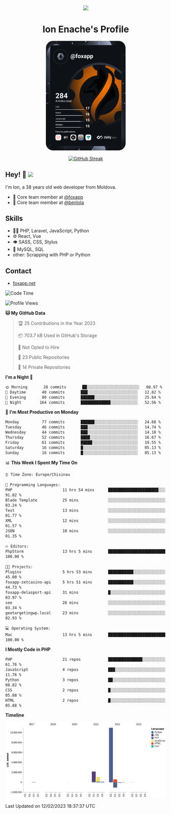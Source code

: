 <div id="header" align="center">
  <img src="https://media.giphy.com/media/M9gbBd9nbDrOTu1Mqx/giphy.gif" width="100"/>
	<h1>Ion Enache's Profile</h1>
</div>
<div align="center">
	<a href="https://app.daily.dev/foxapp"><img src="https://github.com/foxapp/foxapp/blob/master/devcard.svg" width="250" alt="Ion Enache's Dev Card"/></a>
</div>


<div align="center">
	
[![GitHub Streak](http://github-readme-streak-stats.herokuapp.com?user=foxapp&hide_border=true&date_format=M%20j%5B%2C%20Y%5D)](https://git.io/streak-stats)
	
</div>


## Hey! 👋 <img src="https://media.giphy.com/media/hvRJCLFzcasrR4ia7z/giphy.gif" width="30px"/>
I'm Ion, a 38 years old web developer from Moldova.


- 👥 Core team member at [@foxapp](https://github.com/foxapp)
- 👥 Core team member at [@benlola](https://github.com/benlola)

## Skills
- 👨‍💻 PHP, Laravel, JavaScript, Python
- ⚙️ React, Vue
- 👁️ SASS, CSS, Stylus
- 💽 MySQL, SQL
- other: Scrapping with PHP or Python

## Contact
- [foxapp.net](https://www.foxapp.net)

<!--START_SECTION:waka-->
![Code Time](http://img.shields.io/badge/Code%20Time-1%2C213%20hrs%207%20mins-blue)

![Profile Views](http://img.shields.io/badge/Profile%20Views-0-blue)

**🐱 My GitHub Data** 

> 🏆 25 Contributions in the Year 2023
 > 
> 📦 703.7 kB Used in GitHub's Storage 
 > 
> 🚫 Not Opted to Hire
 > 
> 📜 23 Public Repositories 
 > 
> 🔑 14 Private Repositories  
 > 
**I'm a Night 🦉** 

```text
🌞 Morning       28 commits       ██░░░░░░░░░░░░░░░░░░░░░░░   08.97 % 
🌆 Daytime       40 commits       ███░░░░░░░░░░░░░░░░░░░░░░   12.82 % 
🌃 Evening       80 commits       ██████░░░░░░░░░░░░░░░░░░░   25.64 % 
🌙 Night        164 commits       █████████████░░░░░░░░░░░░   52.56 % 

```
📅 **I'm Most Productive on Monday** 

```text
Monday          77 commits       ██████░░░░░░░░░░░░░░░░░░░   24.68 % 
Tuesday         46 commits       ███░░░░░░░░░░░░░░░░░░░░░░   14.74 % 
Wednesday       44 commits       ███░░░░░░░░░░░░░░░░░░░░░░   14.10 % 
Thursday        52 commits       ████░░░░░░░░░░░░░░░░░░░░░   16.67 % 
Friday          61 commits       █████░░░░░░░░░░░░░░░░░░░░   19.55 % 
Saturday        16 commits       █░░░░░░░░░░░░░░░░░░░░░░░░   05.13 % 
Sunday          16 commits       █░░░░░░░░░░░░░░░░░░░░░░░░   05.13 % 

```


📊 **This Week I Spent My Time On** 

```text
⌚︎ Time Zone: Europe/Chisinau

💬 Programming Languages: 
PHP                      11 hrs 54 mins      ██████████████████████░░░   91.02 % 
Blade Template           25 mins             ░░░░░░░░░░░░░░░░░░░░░░░░░   03.24 % 
Text                     13 mins             ░░░░░░░░░░░░░░░░░░░░░░░░░   01.77 % 
XML                      12 mins             ░░░░░░░░░░░░░░░░░░░░░░░░░   01.57 % 
JSON                     10 mins             ░░░░░░░░░░░░░░░░░░░░░░░░░   01.35 % 

🔥 Editors: 
PhpStorm                 13 hrs 5 mins       █████████████████████████   100.00 % 

🐱‍💻 Projects: 
Plugins                  5 hrs 53 mins       ███████████░░░░░░░░░░░░░░   45.00 % 
foxapp-zetcasino-api     5 hrs 51 mins       ███████████░░░░░░░░░░░░░░   44.73 % 
foxapp-delasport-api     31 mins             █░░░░░░░░░░░░░░░░░░░░░░░░   03.97 % 
seo                      26 mins             ░░░░░░░░░░░░░░░░░░░░░░░░░   03.34 % 
geotargetingwp.local     23 mins             ░░░░░░░░░░░░░░░░░░░░░░░░░   02.93 % 

💻 Operating System: 
Mac                      13 hrs 5 mins       █████████████████████████   100.00 % 

```

**I Mostly Code in PHP** 

```text
PHP                      21 repos            ███████████████░░░░░░░░░░   61.76 % 
JavaScript               4 repos             ███░░░░░░░░░░░░░░░░░░░░░░   11.76 % 
Python                   3 repos             ██░░░░░░░░░░░░░░░░░░░░░░░   08.82 % 
CSS                      2 repos             █░░░░░░░░░░░░░░░░░░░░░░░░   05.88 % 
HTML                     2 repos             █░░░░░░░░░░░░░░░░░░░░░░░░   05.88 % 

```


**Timeline**

![Chart not found](https://raw.githubusercontent.com/foxapp/foxapp/master/charts/bar_graph.png) 


 Last Updated on 12/02/2023 18:37:37 UTC
<!--END_SECTION:waka-->
